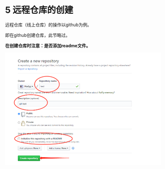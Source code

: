 # 5 远程仓库的创建

远程仓库（线上仓库）的操作以github为例。

即在github创建仓库，此节略过。

**在创建仓库时注意：是否添加readme文件。**

![1587997791777](5%20%E8%BF%9C%E7%A8%8B%E4%BB%93%E5%BA%93%E7%9A%84%E5%88%9B%E5%BB%BA.assets/1587997791777.png)

